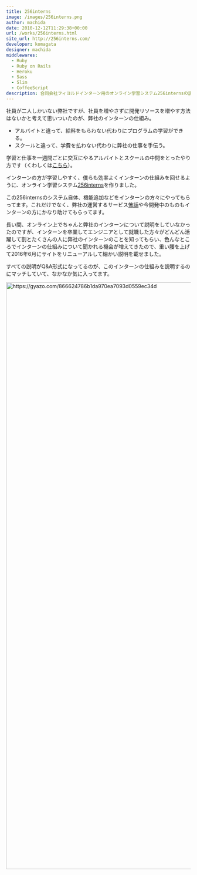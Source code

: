 ```yaml
---
title: 256interns
image: /images/256interns.png
author: machida
date: 2010-12-12T11:29:38+00:00
url: /works/256interns.html
site_url: http://256interns.com/
developer: komagata
designer: machida
middlewares:
  - Ruby
  - Ruby on Rails
  - Heroku
  - Sass
  - Slim
  - CoffeeScript
description: 合同会社フィヨルドインターン用のオンライン学習システム256internsの説明です。
---
```


社員が二人しかいない弊社ですが、社員を増やさずに開発リソースを増やす方法はないかと考えて思いついたのが、弊社のインターンの仕組み。

- アルバイトと違って、給料をもらわない代わりにプログラムの学習ができる。
- スクールと違って、学費を払わない代わりに弊社の仕事を手伝う。

学習と仕事を一週間ごとに交互にやるアルバイトとスクールの中間をとったやり方です（くわしくは[こちら](http://www.remotework-labo.jp/2015/10/interview_09/)）。

インターンの方が学習しやすく、僕らも効率よくインターンの仕組みを回せるように、オンライン学習システム[256interns](http://256interns.com/)を作りました。

この256internsのシステム自体、機能追加などをインターンの方々にやってもらってます。これだけでなく、弊社の運営するサービス[怖話](http://kowabana.jp)や今開発中のものもインターンの方にかなり助けてもらってます。

長い間、オンライン上でちゃんと弊社のインターンについて説明をしていなかったのですが、インターンを卒業してエンジニアとして就職した方々がどんどん活躍して割とたくさんの人に弊社のインターンのことを知ってもらい、色んなところでインターンの仕組みについて聞かれる機会が増えてきたので、重い腰を上げて2016年6月にサイトをリニューアルして細かい説明を載せました。

すべての説明がQ&A形式になってるのが、このインターンの仕組みを説明するのにマッチしていて、なかなか気に入ってます。

<img src="https://i.gyazo.com/866624786b1da970ea7093d0559ec34d.png" alt="https://gyazo.com/866624786b1da970ea7093d0559ec34d" width="1600"/>
